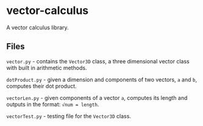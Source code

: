 # vector-calculus

A vector calculus library.

## Files

`vector.py` - contains the `Vector3D` class, a three dimensional vector class with built in arithmetic methods.

`dotProduct.py` - given a dimension and components of two vectors, `a` and `b`, computes their dot product.

`vectorLen.py` - given components of a vector `a`, computes its length and outputs in the format: `√num = length`.

`vectorTest.py` - testing file for the `Vector3D` class.
